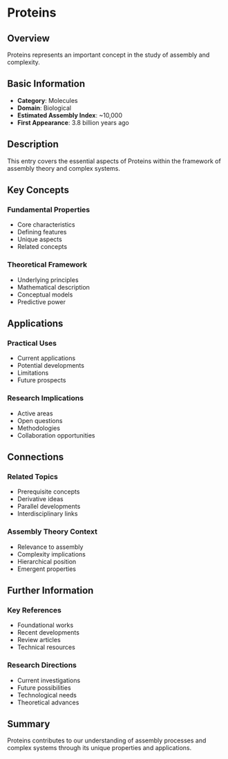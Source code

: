 # Proteins

## Overview

Proteins represents an important concept in the study of assembly and complexity.

## Basic Information

- **Category**: Molecules
- **Domain**: Biological
- **Estimated Assembly Index**: ~10,000
- **First Appearance**: 3.8 billion years ago

## Description

This entry covers the essential aspects of Proteins within the framework of assembly theory and complex systems.

## Key Concepts

### Fundamental Properties
- Core characteristics
- Defining features
- Unique aspects
- Related concepts

### Theoretical Framework
- Underlying principles
- Mathematical description
- Conceptual models
- Predictive power

## Applications

### Practical Uses
- Current applications
- Potential developments
- Limitations
- Future prospects

### Research Implications
- Active areas
- Open questions
- Methodologies
- Collaboration opportunities

## Connections

### Related Topics
- Prerequisite concepts
- Derivative ideas
- Parallel developments
- Interdisciplinary links

### Assembly Theory Context
- Relevance to assembly
- Complexity implications
- Hierarchical position
- Emergent properties

## Further Information

### Key References
- Foundational works
- Recent developments
- Review articles
- Technical resources

### Research Directions
- Current investigations
- Future possibilities
- Technological needs
- Theoretical advances

## Summary

Proteins contributes to our understanding of assembly processes and complex systems through its unique properties and applications.
